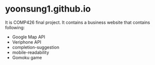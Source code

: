# yoonsung1.github.io
It is COMP426 final project. It contains a business website that contains following:
- Google Map API
- Veriphone API
- completion-suggestion
- mobile-readability
- Gomoku game
